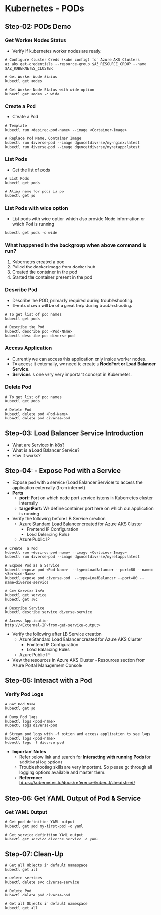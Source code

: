# Kubernetes  - PODs

## Step-02: PODs Demo
### Get Worker Nodes Status
- Verify if kubernetes worker nodes are ready. 
```
# Configure Cluster Creds (kube config) for Azure AKS Clusters
az aks get-credentials --resource-group $AZ_RESOURCE_GROUP --name $AZ_KUBERNETES_CLUSTER

# Get Worker Node Status
kubectl get nodes

# Get Worker Node Status with wide option
kubectl get nodes -o wide
```

### Create a Pod
- Create a Pod
```
# Template
kubectl run <desired-pod-name> --image <Container-Image> 

# Replace Pod Name, Container Image
kubectl run diverse-pod --image dguncetdiverse/my-nginx:latest
kubectl run diverse-pod --image dguncetdiverse/mynetapp:latest
```  

### List Pods
- Get the list of pods
```
# List Pods
kubectl get pods

# Alias name for pods is po
kubectl get po
```

### List Pods with wide option
- List pods with wide option which also provide Node information on which Pod is running
```
kubectl get pods -o wide
```

### What happened in the backgroup when above command is run?
1. Kubernetes created a pod
2. Pulled the docker image from docker hub
3. Created the container in the pod
4. Started the container present in the pod


### Describe Pod
- Describe the POD, primarily required during troubleshooting. 
- Events shown will be of a great help during troubleshooting. 
```
# To get list of pod names
kubectl get pods

# Describe the Pod
kubectl describe pod <Pod-Name>
kubectl describe pod diverse-pod
```

### Access Application
- Currently we can access this application only inside worker nodes. 
- To access it externally, we need to create a **NodePort or Load Balancer Service**. 
- **Services** is one very very important concept in Kubernetes. 

### Delete Pod
```
# To get list of pod names
kubectl get pods

# Delete Pod
kubectl delete pod <Pod-Name>
kubectl delete pod diverse-pod
```

## Step-03: Load Balancer Service Introduction
- What are Services in k8s?
- What is a Load Balancer Service?
- How it works?

## Step-04: - Expose Pod with a Service
- Expose pod with a service (Load Balancer Service) to access the application externally (from internet)
- **Ports**
  - **port:** Port on which node port service listens in Kubernetes cluster internally
  - **targetPort:** We define container port here on which our application is running.
- Verify the following before LB Service creation
  - Azure Standard Load Balancer created for Azure AKS Cluster
    - Frontend IP Configuration
    - Load Balancing Rules
  - Azure Public IP 
```
# Create  a Pod
kubectl run <desired-pod-name> --image <Container-Image> 
kubectl run diverse-pod --image dguncetdiverse/mynetapp:latest

# Expose Pod as a Service
kubectl expose pod <Pod-Name>  --type=LoadBalancer --port=80 --name=<Service-Name>
kubectl expose pod diverse-pod  --type=LoadBalancer --port=80 --name=diverse-service

# Get Service Info
kubectl get service
kubectl get svc

# Describe Service
kubectl describe service diverse-service

# Access Application
http://<External-IP-from-get-service-output>
```
- Verify the following after LB Service creation
  - Azure Standard Load Balancer created for Azure AKS Cluster
    - Frontend IP Configuration
    - Load Balancing Rules
  - Azure Public IP
- View the resources in Azure AKS Cluster - Resources section from Azure Portal Management Console  



## Step-05: Interact with a Pod

### Verify Pod Logs
```
# Get Pod Name
kubectl get po

# Dump Pod logs
kubectl logs <pod-name>
kubectl logs diverse-pod

# Stream pod logs with -f option and access application to see logs
kubectl logs <pod-name>
kubectl logs -f diverse-pod
```
- **Important Notes**
  - Refer below link and search for **Interacting with running Pods** for additional log options
  - Troubleshooting skills are very important. So please go through all logging options available and master them.
  - **Reference:** https://kubernetes.io/docs/reference/kubectl/cheatsheet/


## Step-06: Get YAML Output of Pod & Service
### Get YAML Output
```
# Get pod definition YAML output
kubectl get pod my-first-pod -o yaml   

# Get service definition YAML output
kubectl get service diverse-service -o yaml   
```

## Step-07: Clean-Up
```
# Get all Objects in default namespace
kubectl get all

# Delete Services
kubectl delete svc diverse-service

# Delete Pod
kubectl delete pod diverse-pod

# Get all Objects in default namespace
kubectl get all
```

